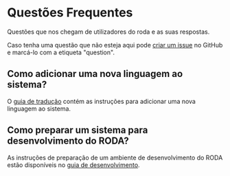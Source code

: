 # Questões Frequentes

Questões que nos chegam de utilizadores do roda e as suas respostas.

Caso tenha uma questão que não esteja aqui pode [criar um issue](https://github.com/keeps/roda/issues/new) no GitHub e marcá-lo com a etiqueta "question".

## Como adicionar uma nova linguagem ao sistema?

O [guia de tradução](Translation_Guide.md) contém as instruções para adicionar uma nova linguagem ao sistema.

## Como preparar um sistema para desenvolvimento do RODA?

As instruções de preparação de um ambiente de desenvolvimento do RODA estão disponíveis no [guia de desenvolvimento](Developers_Guide.md).
